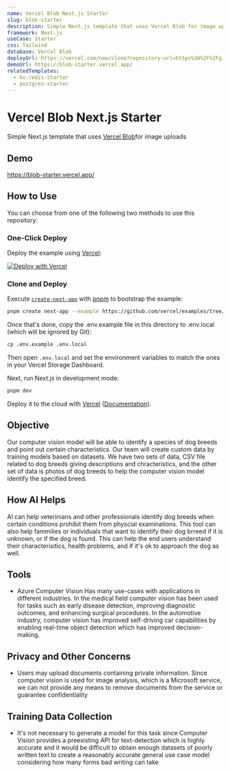```yaml
---
name: Vercel Blob Next.js Starter
slug: blob-starter
description: Simple Next.js template that uses Vercel Blob for image uploads
framework: Next.js
useCase: Starter
css: Tailwind
database: Vercel Blob
deployUrl: https://vercel.com/new/clone?repository-url=https%3A%2F%2Fgithub.com%2Fvercel%2Fexamples%2Ftree%2Fmain%2Fstorage%2Fblob-starter&project-name=blob-starter&repository-name=blob-starter&demo-title=Vercel%20Blob%20Next.js%20Starter&demo-description=Simple%20Next.js%20template%20that%20uses%20Vercel%20Blob%20for%20image%20uploads&demo-url=https%3A%2F%2Fblob-starter.vercel.app%2F&demo-image=https%3A%2F%2Fblob-starter.vercel.app%2Fopengraph-image.png&stores=%5B%7B"type"%3A"blob"%7D%5D
demoUrl: https://blob-starter.vercel.app/
relatedTemplates:
  - kv-redis-starter
  - postgres-starter
---
```


# Vercel Blob Next.js Starter

Simple Next.js template that uses [Vercel Blob](https://vercel.com/blob)for image uploads

## Demo

https://blob-starter.vercel.app/

## How to Use

You can choose from one of the following two methods to use this repository:

### One-Click Deploy

Deploy the example using [Vercel](https://vercel.com?utm_source=github&utm_medium=readme&utm_campaign=vercel-examples):

[![Deploy with Vercel](https://vercel.com/button)](https://vercel.com/new/clone?repository-url=https%3A%2F%2Fgithub.com%2Fvercel%2Fexamples%2Ftree%2Fmain%2Fstorage%2Fblob-starter&project-name=blob-starter&repository-name=blob-starter&demo-title=Vercel%20Blob%20Next.js%20Starter&demo-description=Simple%20Next.js%20template%20that%20uses%20Vercel%20Blob%20for%20image%20uploads&demo-url=https%3A%2F%2Fblob-starter.vercel.app%2F&demo-image=https%3A%2F%2Fblob-starter.vercel.app%2Fopengraph-image.png&stores=%5B%7B"type"%3A"blob"%7D%5D)

### Clone and Deploy

Execute [`create-next-app`](https://github.com/vercel/next.js/tree/canary/packages/create-next-app) with [pnpm](https://pnpm.io/installation) to bootstrap the example:

```bash
pnpm create next-app --example https://github.com/vercel/examples/tree/main/storage/blob-starter
```

Once that's done, copy the .env.example file in this directory to .env.local (which will be ignored by Git):

```bash
cp .env.example .env.local
```

Then open `.env.local` and set the environment variables to match the ones in your Vercel Storage Dashboard.

Next, run Next.js in development mode:

```bash
pnpm dev
```

Deploy it to the cloud with [Vercel](https://vercel.com/new?utm_source=github&utm_medium=readme&utm_campaign=vercel-examples) ([Documentation](https://nextjs.org/docs/deployment)).

## Objective
Our computer vision model will be able to identify a species of dog breeds and point out certain characteristics. Our team will create custom data by training models based on datasets. We have two sets of data, CSV file related to dog breeds giving descriptions and chracteristics, and the other set of data is photos of dog breeds to help the computer vision model identify the specified breed.  

## How AI Helps
AI can help veterinians and other professionals identify dog breeds when certain conditions prohibit them from physcial examinations. This tool can also help fammilies or individuals that want to identify their dog brreed if it is unknown, or if the dog is found. This can help the end users understand their characterisitics, health problems, and if it's ok to approach the dog as well. 

## Tools
- Azure Computer Vision
Has many use-cases with applications in different industries. In the medical field computer vision has been used for tasks such as early disease detection, improving diagnostic outcomes, and enhancing surgical procedures. In the automotive industry, computer vision has improved self-driving car capabilities by enabling real-time object detection which has improved decision-making.

## Privacy and Other Concerns
- Users may upload documents containing private information. Since computer vision is used for image analysis, which is a Microsoft service, we can not provide any means to remove documents from the service or guarantee confidentiality

## Training Data Collection
- It's not necessary to generate a model for this task since Computer Vision provides a preexisting API for text-detection which is highly accurate and it would be difficult to obtain enough datasets of poorly written text to create a reasonably accurate general use case model considering how many forms bad writing can take

